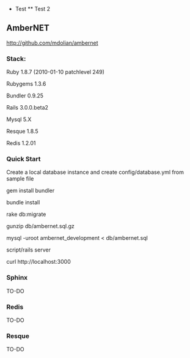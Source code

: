 
* Test
** Test 2

## AmberNET 

  http://github.com/mdolian/ambernet

### Stack:

  Ruby 1.8.7 (2010-01-10 patchlevel 249)
  
  Rubygems 1.3.6
  
  Bundler 0.9.25
  
  Rails 3.0.0.beta2
  
  Mysql 5.X
  
  Resque 1.8.5
  
  Redis 1.2.01

### Quick Start

  Create a local database instance and create config/database.yml from sample file
  
  gem install bundler
  
  bundle install
  
  rake db:migrate
  
  gunzip db/ambernet.sql.gz
  
  mysql -uroot ambernet_development < db/ambernet.sql
  
  script/rails server
  
  curl http://localhost:3000 

### Sphinx

  TO-DO

### Redis

  TO-DO

### Resque 

  TO-DO
